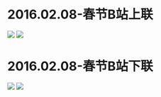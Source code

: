 # 2016.02.08-春节B站上联
![](https://bilicoverimg.github.io/2016/2016.02.08-春节B站上联.jpg)
![](https://bilicoverimg.github.io/2016/2016.02.08-春节B站上联%28平板截图%29.jpg)
# 2016.02.08-春节B站下联
![](https://bilicoverimg.github.io/2016/2016.02.08-春节B站下联.jpg)
![](https://bilicoverimg.github.io/2016/2016.02.08-春节B站下联%28平板截图%29.jpg)
